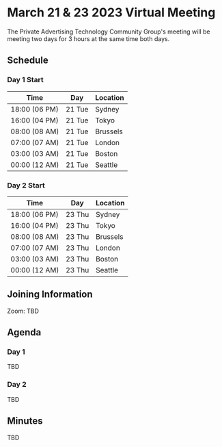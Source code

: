 # March 21 & 23 2023 Virtual Meeting

The Private Advertising Technology Community Group's meeting will be meeting two days for 3 hours at the same time both days.

## Schedule

### Day 1 Start

| Time          | Day    | Location      |
| ------------- | ------ | ------------- |
| 18:00 (06 PM) | 21 Tue | Sydney        |
| 16:00 (04 PM) | 21 Tue | Tokyo         |
| 08:00 (08 AM) | 21 Tue | Brussels      |
| 07:00 (07 AM) | 21 Tue | London        |
| 03:00 (03 AM) | 21 Tue | Boston        |
| 00:00 (12 AM) | 21 Tue | Seattle       |


### Day 2 Start

| Time          | Day    | Location      |
| ------------- | ------ | ------------- |
| 18:00 (06 PM) | 23 Thu | Sydney        |
| 16:00 (04 PM) | 23 Thu | Tokyo         |
| 08:00 (08 AM) | 23 Thu | Brussels      |
| 07:00 (07 AM) | 23 Thu | London        |
| 03:00 (03 AM) | 23 Thu | Boston        |
| 00:00 (12 AM) | 23 Thu | Seattle       |


## Joining Information

Zoom: TBD

## Agenda

### Day 1

TBD

### Day 2

TBD

## Minutes

TBD
